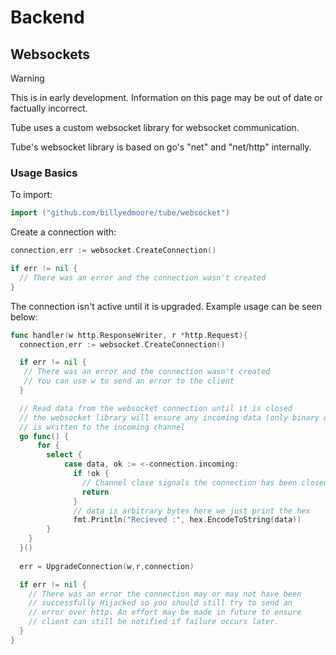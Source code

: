 # Backend

## Websockets

> [!WARNING]
> This is in early development. Information on this page may be out of date or factually incorrect.

Tube uses a custom websocket library for websocket communication.

Tube's websocket library is based on go's "net" and "net/http" internally.

### Usage Basics

To import:

```go
import ("github.com/billyedmoore/tube/websocket")
```

Create a connection with:
```go
connection,err := websocket.CreateConnection()

if err != nil {
  // There was an error and the connection wasn't created
}
```

The connection isn't active until it is upgraded. 
Example usage can be seen below:
```go
func handler(w http.ResponseWriter, r *http.Request){
  connection,err := websocket.CreateConnection()

  if err != nil {
   // There was an error and the connection wasn't created
   // You can use w to send an error to the client
  }

  // Read data from the websocket connection until it is closed
  // the websocket library will ensure any incoming data (only binary data)
  // is written to the incoming channel
  go func() {
	  for {
		select {
            case data, ok := <-connection.incoming:
              if !ok {
                // Channel close signals the connection has been closed.
                return
              }
              // data is arbitrary bytes here we just print the hex
              fmt.Println("Recieved :", hex.EncodeToString(data))
        }
    }
  }()
  
  err = UpgradeConnection(w,r,connection)

  if err != nil {
    // There was an error the connection may or may not have been
    // successfully Hijacked so you should still try to send an 
    // error over http. An effort may be made in future to ensure
    // client can still be notified if failure occurs later.
  }
}

```
